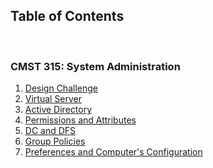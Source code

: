 <h2>Table of Contents</h2>
<br>
<h3> CMST 315: System Administration</h3>
<ol>
 <li> <a href="https://github.com/DesignsMP/Lab_Reports/tree/master/CMST%20315/Design%20Challenge">Design Challenge</a></li>
 <li> <a href="https://github.com/DesignsMP/Lab_Reports/tree/master/CMST%20315/Virtual%20Server">Virtual Server</a></li>
 <li> <a href="https://github.com/DesignsMP/Lab_Reports/tree/master/CMST%20315/Active%20Directory">Active Directory</a></li>
 <li><a href="https://github.com/DesignsMP/Lab_Reports/tree/master/CMST%20315/Permissions%20and%20Attributes">Permissions and Attributes<a/></li>
 <li><a href="https://github.com/DesignsMP/Lab_Reports/tree/master/CMST%20315/DC%20and%20DFS">DC and DFS</a></li> 
 <li><a href="https://github.com/DesignsMP/Lab_Reports/tree/master/CMST%20315/Group%20Policies">Group Policies</a></li>
 <li><a href="https://github.com/DesignsMP/Lab_Reports/tree/master/CMST%20315/Preferences">Preferences and Computer's Configuration</a></li>
</ol>
